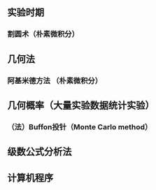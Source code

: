 ## 实验时期
### 割圆术（朴素微积分）

## 几何法
### 阿基米德方法 （朴素微积分） 

## 几何概率（大量实验数据统计实验）
### （法）Buffon投针（Monte Carlo method）

## 级数公式分析法

## 计算机程序
